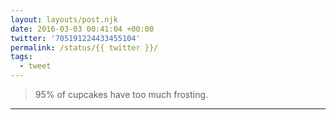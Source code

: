 ```yaml
---
layout: layouts/post.njk
date: 2016-03-03 00:41:04 +00:00
twitter: '705191224433455104'
permalink: /status/{{ twitter }}/
tags: 
  - tweet
---
```


> 95% of cupcakes have too much frosting.

---

